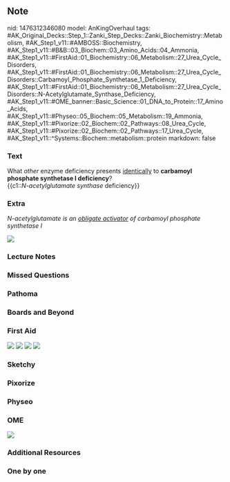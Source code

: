 ## Note
nid: 1476312346080
model: AnKingOverhaul
tags: #AK_Original_Decks::Step_1::Zanki_Step_Decks::Zanki_Biochemistry::Metabolism, #AK_Step1_v11::#AMBOSS::Biochemistry, #AK_Step1_v11::#B&B::03_Biochem::03_Amino_Acids::04_Ammonia, #AK_Step1_v11::#FirstAid::01_Biochemistry::06_Metabolism::27_Urea_Cycle_Disorders, #AK_Step1_v11::#FirstAid::01_Biochemistry::06_Metabolism::27_Urea_Cycle_Disorders::Carbamoyl_Phosphate_Synthetase_1_Deficiency, #AK_Step1_v11::#FirstAid::01_Biochemistry::06_Metabolism::27_Urea_Cycle_Disorders::N-Acetylglutamate_Synthase_Deficiency, #AK_Step1_v11::#OME_banner::Basic_Science::01_DNA_to_Protein::17_Amino_Acids, #AK_Step1_v11::#Physeo::05_Biochem::05_Metabolism::19_Ammonia, #AK_Step1_v11::#Pixorize::02_Biochem::02_Pathways::08_Urea_Cycle, #AK_Step1_v11::#Pixorize::02_Biochem::02_Pathways::17_Urea_Cycle, #AK_Step1_v11::^Systems::Biochem::metabolism::protein
markdown: false

### Text
<div>
  What <i>other</i> enzyme deficiency presents <u>identically</u>
  to <b>carbamoyl phosphate synthetase I deficiency</b>?
</div>
<div>
  {{c1::<i>N-acetylglutamate synthase</i> deficiency}}
</div>

### Extra
<i>N-acetylglutamate is an <u>obligate activator</u> of carbamoyl
phosphate synthetase I</i>
<div><img src="paste-609275470676282.jpg"></div>

### Lecture Notes


### Missed Questions


### Pathoma


### Boards and Beyond


### First Aid
<img src="tmp5nlPaS.png"> <img src="tmprKyTak.png"> <img src=
"tmpljNfax.png"> <img src="tmpzLIWuH.png">

### Sketchy


### Pixorize


### Physeo


### OME
<div class="ome-widget">
  <a href=
  "https://onlinemeded.org/spa/dna-to-protein/amino-acids/acquire?ref=anki">
  <img src="_OME_AnkiFlashcards_Lesson_2.png"></a>
</div>

### Additional Resources


### One by one

